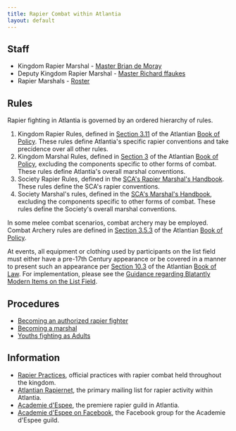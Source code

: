 ```yaml
---
title: Rapier Combat within Atlantia
layout: default
---
```


## Staff

* Kingdom Rapier Marshal - [Master Brian de Moray](https://warrant.atlantia.sca.org/user/1)
* Deputy Kingdom Rapier Marshal - [Master Richard ffaukes](https://warrant.atlantia.sca.org/user/141)
* Rapier Marshals - [Roster](https://warrant.atlantia.sca.org/warrants/type/14)

## Rules

Rapier fighting in Atlantia is governed by an ordered hierarchy of rules.

1. Kingdom Rapier Rules, defined in [Section 3.11](https://atlantia.sca.org/134-offices/seneschal/policies-and-laws/atlantian-book-of-policy/marshal-pages/116-3-11-section-xi-rapier-combat) of the Atlantian [Book of Policy](https://atlantia.sca.org/offices/seneschal/clerk-of-law/policy/seneschal).  These rules define Atlantia's specific rapier conventions and take precidence over all other rules.
2. Kingdom Marshal Rules, defined in [Section 3](https://atlantia.sca.org/offices/seneschal/clerk-of-law/policy/marshal) of the Atlantian [Book of Policy](https://atlantia.sca.org/offices/seneschal/clerk-of-law/policy/seneschal), excluding the components specific to other forms of combat.  These rules define Atlantia's overall marshal conventions.
3. Society Rapier Rules, defined in the [SCA's Rapier Marshal's Handbook](http://www.sca.org/officers/marshal/docs/rapier/rapier_handbook.pdf).  These rules define the SCA's rapier conventions.
4. Society Marshal's rules, defined in the [SCA's Marshal's Handbook](http://www.sca.org/officers/marshal/docs/marshal_handbook.pdf), excluding the components specific to other forms of combat.  These rules define the Society's overall marshal conventions.

In some melee combat scenarios, combat archery may be employed.  Combat Archery rules are defined in [Section 3.5.3](https://atlantia.sca.org/offices/seneschal/clerk-of-law/policy/marshal?faqitem=KingdomMarshal4) of the Atlantian [Book of Policy](https://atlantia.sca.org/offices/seneschal/clerk-of-law/policy/seneschal).

At events, all equipment or clothing used by participants on the list field must either have a pre-17th Century appearance or be covered in a manner to present such an appearance per [Section 10.3](https://atlantia.sca.org/offices/seneschal/clerk-of-law/book-of-law/reservations-and-restrictions?faqitem=Policy2) of the Atlantian [Book of Law](https://atlantia.sca.org/offices/seneschal/clerk-of-law/book-of-law/laws-of-the-kingdom).  For implementation, please see the [Guidance regarding Blatantly Modern Items on the List Field](/procedures/modern/).


## Procedures

* [Becoming an authorized rapier fighter](/procedures/rapier-authorization/)
* [Becoming a marshal](/procedures/mit/)
* [Youths fighting as Adults](/procedures/youth-as-adult-rapier/)


## Information
* [Rapier Practices](/practices/rapier/), official practices with rapier combat held throughout the kingdom.
* [Atlantian Rapiernet](https://groups.yahoo.com/neo/groups/atlantianrapiernet/info), the primary mailing list for rapier activity within Atlantia.
* [Academie d'Espee](http://www.academiedespee.com/), the premiere rapier guild in Atlantia.
* [Academie d'Espee on Facebook](https://www.facebook.com/groups/608693275816448/), the Facebook group for the Academie d'Espee guild.
